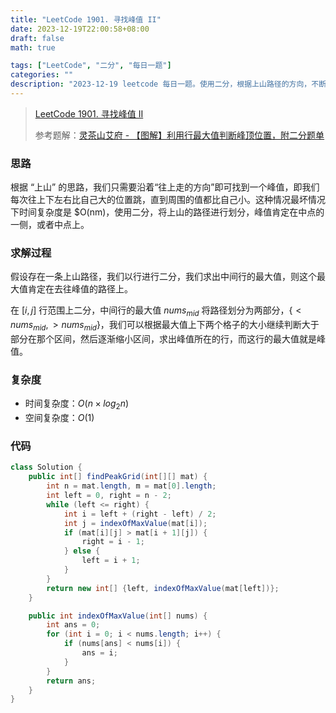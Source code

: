 ```yaml
---
title: "LeetCode 1901. 寻找峰值 II"
date: 2023-12-19T22:00:58+08:00
draft: false
math: true

tags: ["LeetCode", "二分", "每日一题"]
categories: ""
description: "2023-12-19 leetcode 每日一题。使用二分，根据上山路径的方向，不断缩小区间的范围，确定峰值所在的行。"
---
```


> [LeetCode 1901. 寻找峰值 II](https://leetcode.cn/problems/find-a-peak-element-ii/)
>
> 参考题解：[灵茶山艾府 - 【图解】利用行最大值判断峰顶位置，附二分题单](https://leetcode.cn/problems/find-a-peak-element-ii/solutions/2571587/tu-jie-li-yong-xing-zui-da-zhi-pan-duan-r4e0n/?envType=daily-question&envId=2023-12-19)

### 思路

根据 “上山” 的思路，我们只需要沿着“往上走的方向”即可找到一个峰值，即我们每次往上下左右比自己大的位置跳，直到周围的值都比自己小。这种情况最坏情况下时间复杂度是 $O(nm)，使用二分，将上山的路径进行划分，峰值肯定在中点的一侧，或者中点上。

### 求解过程

假设存在一条上山路径，我们以行进行二分，我们求出中间行的最大值，则这个最大值肯定在去往峰值的路径上。

在 $[i, j]$ 行范围上二分，中间行的最大值 $nums_{mid}$ 将路径划分为两部分，$\{< nums_{mid}, > nums_{mid}\}$，我们可以根据最大值上下两个格子的大小继续判断大于部分在那个区间，然后逐渐缩小区间，求出峰值所在的行，而这行的最大值就是峰值。

### 复杂度

- 时间复杂度：$O(n \times log_2n)$
- 空间复杂度：$O(1)$

### 代码

```java
class Solution {
    public int[] findPeakGrid(int[][] mat) {
        int n = mat.length, m = mat[0].length;
        int left = 0, right = n - 2;
        while (left <= right) {
            int i = left + (right - left) / 2;
            int j = indexOfMaxValue(mat[i]);
            if (mat[i][j] > mat[i + 1][j]) {
                right = i - 1;
            } else {
                left = i + 1;
            }
        }
        return new int[] {left, indexOfMaxValue(mat[left])};
    }

    public int indexOfMaxValue(int[] nums) {
        int ans = 0;
        for (int i = 0; i < nums.length; i++) {
            if (nums[ans] < nums[i]) {
                ans = i;
            }
        }
        return ans;
    }
}
```